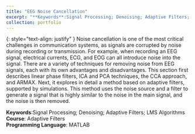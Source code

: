 ```yaml
---
title: "EEG Noise Cancellation"
excerpt: "**Keywords**:Signal Processing; Denoising; Adaptive Filters; LMS Algorithms<br>**Course**: Adaptive Filters"
collection: portfolio
---
```


{: style="text-align: justify" }
Noise cancellation is one of the most critical challenges in communication systems, as signals are corrupted by noise during recording or transmission. For example, when recording an EEG signal, electrical currents, ECG, and EOG can all introduce noise into the signal. There are a variety of techniques for removing noise from EEG signals, each with its own advantages and disadvantages. This section first describes linear phase filters, ICA and PCA techniques, the CCA approach, and ARMAX. Next, it explores in detail a method based on adaptive filters, supported by simulations. This method uses the noise source and a filter to generate a signal that is highly similar to the noise in the main signal, and the noise is then removed.


**Keywords**:Signal Processing; Denoising; Adaptive Filters; LMS Algorithms<br>**Course**: Adaptive Filters<br>**Programming Language**: MATLAB
